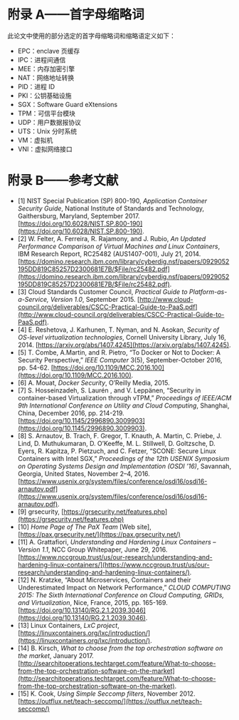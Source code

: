 # 附录 A——首字母缩略词

此论文中使用的部分选定的首字母缩略词和缩略语定义如下：

* EPC：enclave 页缓存
* IPC：进程间通信
* MEE：内存加密引擎
* NAT：网络地址转换
* PID：进程 ID
* PKI：公钥基础设施
* SGX：Software Guard eXtensions
* TPM：可信平台模块
* UDP：用户数据报协议
* UTS：Unix 分时系统
* VM：虚拟机
* VNI：虚拟网络接口

# 附录 B——参考文献

* \[1\] NIST Special Publication (SP) 800-190, _Application Container Security Guide_, National Institute of Standards and Technology, Gaithersburg, Maryland, September 2017. [https://doi.org/10.6028/NIST.SP.800-190](https://doi.org/10.6028/NIST.SP.800-190).
* \[2\] W. Felter, A. Ferreira, R. Rajamony, and J. Rubio, _An Updated Performance Comparison of Virtual Machines and Linux Containers_, IBM Research Report, RC25482 (AUS1407-001), July 21, 2014. [https://domino.research.ibm.com/library/cyberdig.nsf/papers/0929052195DD819C85257D2300681E7B/$File/rc25482.pdf](https://domino.research.ibm.com/library/cyberdig.nsf/papers/0929052195DD819C85257D2300681E7B/$File/rc25482.pdf).
* \[3\] Cloud Standards Customer Council, _Practical Guide to Platform-as-a-Service, Version 1.0_, September 2015. [http://www.cloud-council.org/deliverables/CSCC-Practical-Guide-to-PaaS.pdf](http://www.cloud-council.org/deliverables/CSCC-Practical-Guide-to-PaaS.pdf).
* \[4\] E. Reshetova, J. Karhunen, T. Nyman, and N. Asokan, _Security of OS-level virtualization technologies_, Cornell University Library, July 16, 2014. [https://arxiv.org/abs/1407.4245](https://arxiv.org/abs/1407.4245).
* \[5\] T. Combe, A.Martin, and R. Pietro, “To Docker or Not to Docker: A Security Perspective,” _IEEE Computer_ 3(5), September-October 2016, pp. 54-62. [https://doi.org/10.1109/MCC.2016.100](https://doi.org/10.1109/MCC.2016.100).
* \[6\] A. Mouat, _Docker Security_, O’Reilly Media, 2015.
* \[7\] S. Hosseinzadeh, S. Laurén , and V. Leppänen, “Security in container-based Virtualization through vTPM,” _Proceedings of IEEE/ACM 9th International Conference on Utility and Cloud Computing_, Shanghai, China, December 2016, pp. 214-219. [https://doi.org/10.1145/2996890.3009903](https://doi.org/10.1145/2996890.3009903).
* \[8\] S. Arnautov, B. Trach, F. Gregor, T. Knauth, A. Martin, C. Priebe, J. Lind, D. Muthukumaran, D. O’Keeffe, M. L. Stillwell, D. Goltzsche, D. Eyers, R. Kapitza, P. Pietzuch, and C. Fetzer, “SCONE: Secure Linux Containers with Intel SGX,” _Proceedings of the 12th USENIX Symposium on Operating Systems Design and Implementation (OSDI ’16)_, Savannah, Georgia, United States, November 2–4, 2016. [https://www.usenix.org/system/files/conference/osdi16/osdi16-arnautov.pdf](https://www.usenix.org/system/files/conference/osdi16/osdi16-arnautov.pdf).
* \[9\] grsecurity, [https://grsecurity.net/features.php](https://grsecurity.net/features.php)
* \[10\] _Home Page of The PaX Team_ \[Web site\], [https://pax.grsecurity.net/](https://pax.grsecurity.net/)
* \[11\] A. Grattafiori, _Understanding and Hardening Linux Containers – Version 1.1_, NCC Group Whitepaper, June 29, 2016. [https://www.nccgroup.trust/us/our-research/understanding-and-hardening-linux-containers/](https://www.nccgroup.trust/us/our-research/understanding-and-hardening-linux-containers/).
* \[12\] N. Kratzke, “About Microservices, Containers and their Underestimated Impact on Network Performance,” _CLOUD COMPUTING 2015: The Sixth International Conference on Cloud Computing, GRIDs, and Virtualization_, Nice, France, 2015, pp. 165-169. [https://doi.org/10.13140/RG.2.1.2039.3046](https://doi.org/10.13140/RG.2.1.2039.3046).
* \[13\] Linux Containers, _LxC project_, [https://linuxcontainers.org/lxc/introduction/](https://linuxcontainers.org/lxc/introduction/).
* \[14\] B. Kirsch, _What to choose from the top orchestration software on the market_, January 2017. [http://searchitoperations.techtarget.com/feature/What-to-choose-from-the-top-orchestration-software-on-the-market](http://searchitoperations.techtarget.com/feature/What-to-choose-from-the-top-orchestration-software-on-the-market).
* \[15\] K. Cook, _Using Simple Seccomp filters_, November 2012. [https://outflux.net/teach-seccomp/](https://outflux.net/teach-seccomp/)

